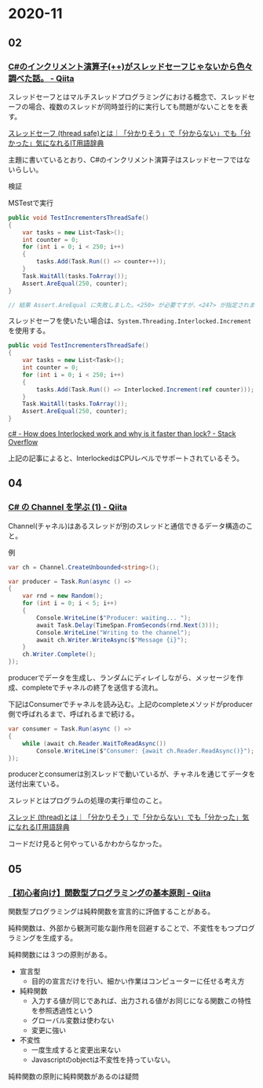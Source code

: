 # 2020-11

## 02

### [C\#のインクリメント演算子(\+\+\)がスレッドセーフじゃないから色々調べた話。 \- Qiita](https://qiita.com/kami_teru/items/0cbd8b0ebcf02fa297d4)


スレッドセーフとはマルチスレッドプログラミングにおける概念で、スレッドセーフの場合、複数のスレッドが同時並行的に実行しても問題がないことをを表す。

[スレッドセーフ \(thread safe\)とは｜「分かりそう」で「分からない」でも「分かった」気になれるIT用語辞典](https://wa3.i-3-i.info/word12456.html)

主題に書いているとおり、C#のインクリメント演算子はスレッドセーフではないらしい。

検証

MSTestで実行

```C#
public void TestIncrementersThreadSafe()
{
    var tasks = new List<Task>();
    int counter = 0;
    for (int i = 0; i < 250; i++)
    {
        tasks.Add(Task.Run(() => counter++));
    }
    Task.WaitAll(tasks.ToArray());
    Assert.AreEqual(250, counter);
}

// 結果 Assert.AreEqual に失敗しました。<250> が必要ですが、<247> が指定されました。
```

スレッドセーフを使いたい場合は、`System.Threading.Interlocked.Increment`を使用する。

```C#
public void TestIncrementersThreadSafe()
{
    var tasks = new List<Task>();
    int counter = 0;
    for (int i = 0; i < 250; i++)
    {
        tasks.Add(Task.Run(() => Interlocked.Increment(ref counter)));
    }
    Task.WaitAll(tasks.ToArray());
    Assert.AreEqual(250, counter);
}
```

[c\# \- How does Interlocked work and why is it faster than lock? \- Stack Overflow](https://stackoverflow.com/questions/18640327/how-does-interlocked-work-and-why-is-it-faster-than-lock)

上記の記事によると、InterlockedはCPUレベルでサポートされているそう。

## 04

### [C\# の Channel を学ぶ \(1\) \- Qiita](https://qiita.com/TsuyoshiUshio@github/items/059c5ef3792976d32c0c)

Channel(チャネル)はあるスレッドが別のスレッドと通信できるデータ構造のこと。

例

```C#
var ch = Channel.CreateUnbounded<string>();
```

```c#
var producer = Task.Run(async () =>
{
    var rnd = new Random();
    for (int i = 0; i < 5; i++)
    {
        Console.WriteLine($"Producer: waiting... ");
        await Task.Delay(TimeSpan.FromSeconds(rnd.Next(3)));
        Console.WriteLine("Writing to the channel");
        await ch.Writer.WriteAsync($"Message {i}");
    }
    ch.Writer.Complete();
});
```

producerでデータを生成し、ランダムにディレイしながら、メッセージを作成、completeでチャネルの終了を送信する流れ。

下記はConsumerでチャネルを読み込む。上記のcompleteメソッドがproducer側で呼ばれるまで、呼ばれるまで続ける。

```C#
var consumer = Task.Run(async () =>
{
    while (await ch.Reader.WaitToReadAsync())
        Console.WriteLine($"Consumer: {await ch.Reader.ReadAsync()}");
});
```

producerとconsumerは別スレッドで動いているが、チャネルを通じてデータを送付出来ている。

スレッドとはプログラムの処理の実行単位のこと。

[スレッド \(thread\)とは｜「分かりそう」で「分からない」でも「分かった」気になれるIT用語辞典](https://wa3.i-3-i.info/word12453.html)

コードだけ見ると何やっているかわからなかった。

## 05

### [【初心者向け】関数型プログラミングの基本原則 \- Qiita](https://qiita.com/takuya_tsurumi/items/a97313c48c6c05686dd1)

関数型プログラミングは純粋関数を宣言的に評価することがある。

純粋関数は、外部から観測可能な副作用を回避することで、不変性をもつプログラミングを生成する。

純粋関数には３つの原則がある。

- 宣言型
  - 目的の宣言だけを行い、細かい作業はコンピューターに任せる考え方
- 純粋関数
  -  入力する値が同じであれば、出力される値がお同じになる関数この特性を参照透過性という
  -  グローバル変数は使わない
  -  変更に強い
- 不変性
  - 一度生成すると変更出来ない 
  - Javascriptのobjectは不変性を持っていない。

純粋関数の原則に純粋関数があるのは疑問